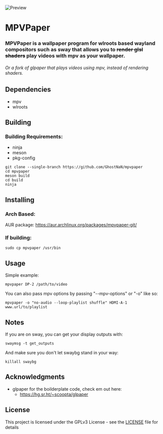 ![Preview](https://github.com/GhostNaN/mpvpaper/blob/assests/preview.png)
# MPVPaper
### MPVPaper is a wallpaper program for wlroots based wayland compositors such as sway that allows you to ~~render glsl shaders~~ play videos with mpv as your wallpaper.
###### Or a fork of glpaper that plays videos using mpv, instead of rendering shaders.
## Dependencies
- mpv
- wlroots

## Building 
### Building Requirements:

- ninja
- meson
- pkg-config

```
git clone --single-branch https://github.com/GhostNaN/mpvpaper
cd mpvpaper
meson build
cd build
ninja
```
## Installing 
### Arch Based:
AUR package: https://aur.archlinux.org/packages/mpvpaper-git/

### If building:
```
sudo cp mpvpaper /usr/bin
```
## Usage
Simple example:
```
mpvpaper DP-2 /path/to/video
```
You can also pass mpv options by passing "--mpv-options" or "-o" like so:
```
mpvpaper -o "no-audio --loop-playlist shuffle" HDMI-A-1 www.url/to/playlist
```
## Notes
If you are on sway, you can get your display outputs with:
```
swaymsg -t get_outputs
```
And make sure you don't let swaybg stand in your way:
```
killall swaybg
```
## Acknowledgments
- glpaper for the boilderplate code, check em out here:
  - https://hg.sr.ht/~scoopta/glpaper
## License
This project is licensed under the GPLv3 License - see the [LICENSE](/LICENSE) file for details

